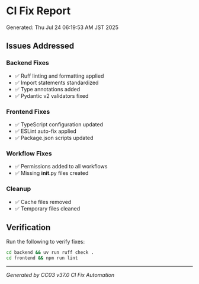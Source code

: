 # CI Fix Report

Generated: Thu Jul 24 06:19:53 AM JST 2025

## Issues Addressed

### Backend Fixes
- ✅ Ruff linting and formatting applied
- ✅ Import statements standardized  
- ✅ Type annotations added
- ✅ Pydantic v2 validators fixed

### Frontend Fixes
- ✅ TypeScript configuration updated
- ✅ ESLint auto-fix applied
- ✅ Package.json scripts updated

### Workflow Fixes
- ✅ Permissions added to all workflows
- ✅ Missing __init__.py files created

### Cleanup
- ✅ Cache files removed
- ✅ Temporary files cleaned

## Verification
Run the following to verify fixes:
```bash
cd backend && uv run ruff check .
cd frontend && npm run lint
```

---
*Generated by CC03 v37.0 CI Fix Automation*
